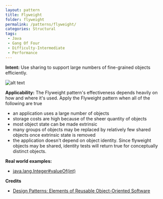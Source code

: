```yaml
---
layout: pattern
title: Flyweight
folder: flyweight
permalink: /patterns/flyweight/
categories: Structural
tags: 
 - Java
 - Gang Of Four
 - Difficulty-Intermediate
 - Performance
---
```


**Intent:** Use sharing to support large numbers of fine-grained objects
efficiently.

![alt text](./etc/flyweight_1.png "Flyweight")

**Applicability:** The Flyweight pattern's effectiveness depends heavily on how
and where it's used. Apply the Flyweight pattern when all of the following are
true

* an application uses a large number of objects
* storage costs are high because of the sheer quantity of objects
* most object state can be made extrinsic
* many groups of objects may be replaced by relatively few shared objects once extrinsic state is removed
* the application doesn't depend on object identity. Since flyweight objects may be shared, identity tests will return true for conceptually distinct objects.

**Real world examples:**

* [java.lang.Integer#valueOf(int)](http://docs.oracle.com/javase/8/docs/api/java/lang/Integer.html#valueOf%28int%29)

**Credits**

* [Design Patterns: Elements of Reusable Object-Oriented Software](http://www.amazon.com/Design-Patterns-Elements-Reusable-Object-Oriented/dp/0201633612)
